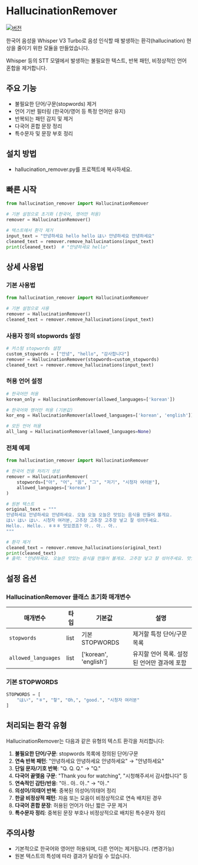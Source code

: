 # HallucinationRemover

[![버전](https://img.shields.io/badge/version-0.0.1-blue.svg)](https://github.com/godxxy1229/whisper-hallucination-remover)

한국어 음성을 Whisper V3 Turbo로 음성 인식할 때 발생하는 환각(hallucination) 현상을 줄이기 위한 모듈을 만들었습니다.

Whisper 등의 STT 모델에서 발생하는 불필요한 텍스트, 반복 패턴, 비정상적인 언어 혼합을 제거합니다.

## 주요 기능

- 불필요한 단어/구문(stopwords) 제거
- 언어 기반 필터링 (한국어/영어 등 특정 언어만 유지)
- 반복되는 패턴 감지 및 제거
- 다국어 혼합 문장 정리
- 특수문자 및 문장 부호 정리

## 설치 방법

- hallucination_remover.py를 프로젝트에 복사하세요.

## 빠른 시작

```python
from hallucination_remover import HallucinationRemover

# 기본 설정으로 초기화 (한국어, 영어만 허용)
remover = HallucinationRemover()

# 텍스트에서 환각 제거
input_text = "안녕하세요 hello hello はい 안녕하세요 안녕하세요"
cleaned_text = remover.remove_hallucinations(input_text)
print(cleaned_text)  # "안녕하세요 hello"
```

## 상세 사용법

### 기본 사용법

```python
from hallucination_remover import HallucinationRemover

# 기본 설정으로 사용
remover = HallucinationRemover()
cleaned_text = remover.remove_hallucinations(input_text)
```

### 사용자 정의 stopwords 설정

```python
# 커스텀 stopwords 설정
custom_stopwords = ["안녕", "hello", "감사합니다"]
remover = HallucinationRemover(stopwords=custom_stopwords)
cleaned_text = remover.remove_hallucinations(input_text)
```

### 허용 언어 설정

```python
# 한국어만 허용
korean_only = HallucinationRemover(allowed_languages=['korean'])

# 한국어와 영어만 허용 (기본값)
kor_eng = HallucinationRemover(allowed_languages=['korean', 'english'])

# 모든 언어 허용
all_lang = HallucinationRemover(allowed_languages=None)
```

### 전체 예제

```python
from hallucination_remover import HallucinationRemover

# 한국어 전용 처리기 생성
remover = HallucinationRemover(
    stopwords=["아", "어", "음", "그", "저기", "시청자 여러분"], 
    allowed_languages=['korean']
)

# 원본 텍스트
original_text = """
안녕하세요 안녕하세요 안녕하세요. 오늘 오늘 오늘은 맛있는 음식을 만들어 볼게요.
はい はい はい. 시청자 여러분, 고추장 고추장 고추장 넣고 잘 섞어주세요.
Hello.. Hello.. ㅎㅎㅎ 맛있겠죠? 아.. 아.. 아..
"""

# 환각 제거
cleaned_text = remover.remove_hallucinations(original_text)
print(cleaned_text)
# 출력: "안녕하세요. 오늘은 맛있는 음식을 만들어 볼게요. 고추장 넣고 잘 섞어주세요. 맛있겠죠?"
```

## 설정 옵션

### HallucinationRemover 클래스 초기화 매개변수

| 매개변수 | 타입 | 기본값 | 설명 |
|---------|-----|-------|------|
| `stopwords` | list | 기본 STOPWORDS | 제거할 특정 단어/구문 목록 |
| `allowed_languages` | list | ['korean', 'english'] | 유지할 언어 목록. 설정된 언어만 결과에 포함 |

### 기본 STOPWORDS

```python
STOPWORDS = [
    "はい", "ㅎ", "핳", "Oh,", "good.", "시청자 여러분"
]
```

## 처리되는 환각 유형

HallucinationRemover는 다음과 같은 유형의 텍스트 환각을 처리합니다:

1. **불필요한 단어/구문**: stopwords 목록에 정의된 단어/구문
2. **연속 반복 패턴**: "안녕하세요 안녕하세요 안녕하세요" → "안녕하세요"
3. **단일 문자/기호 반복**: "Q. Q. Q." → "Q."
4. **다국어 끝맺음 구문**: "Thank you for watching", "시청해주셔서 감사합니다" 등
5. **연속적인 감탄/반응**: "아.. 아.. 아.." → "아.."
6. **의성어/의태어 반복**: 중복된 의성어/의태어 정리
7. **한글 비정상적 패턴**: 자음 또는 모음이 비정상적으로 연속 배치된 경우
8. **다국어 혼합 문장**: 허용된 언어가 아닌 짧은 구문 제거
9. **특수문자 정리**: 중복된 문장 부호나 비정상적으로 배치된 특수문자 정리

## 주의사항

- 기본적으로 한국어와 영어만 허용되며, 다른 언어는 제거됩니다. (변경가능)
- 원본 텍스트의 특성에 따라 결과가 달라질 수 있습니다.
